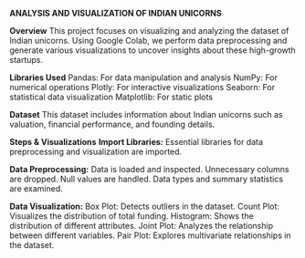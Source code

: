 **ANALYSIS AND VISUALIZATION OF INDIAN UNICORNS**

**Overview**
This project focuses on visualizing and analyzing the dataset of Indian unicorns. Using Google Colab, we perform data preprocessing and generate various visualizations to uncover insights about these high-growth startups.

**Libraries Used**
Pandas: For data manipulation and analysis
NumPy: For numerical operations
Plotly: For interactive visualizations
Seaborn: For statistical data visualization
Matplotlib: For static plots

**Dataset**
This dataset includes information about Indian unicorns such as valuation, financial performance, and founding details.

**Steps & Visualizations**
**Import Libraries:**
Essential libraries for data preprocessing and visualization are imported.

**Data Preprocessing:**
Data is loaded and inspected.
Unnecessary columns are dropped.
Null values are handled.
Data types and summary statistics are examined.

**Data Visualization:**
Box Plot: Detects outliers in the dataset.
Count Plot: Visualizes the distribution of total funding.
Histogram: Shows the distribution of different attributes.
Joint Plot: Analyzes the relationship between different variables.
Pair Plot: Explores multivariate relationships in the dataset.

